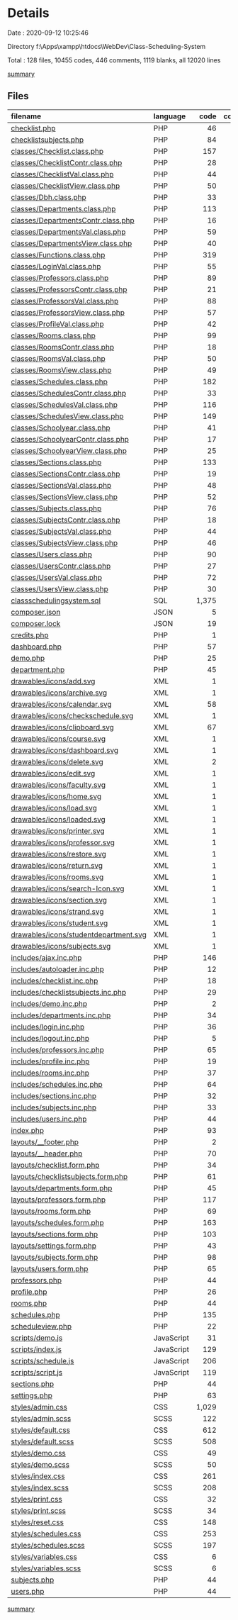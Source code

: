 # Details

Date : 2020-09-12 10:25:46

Directory f:\Apps\xampp\htdocs\WebDev\Class-Scheduling-System

Total : 128 files,  10455 codes, 446 comments, 1119 blanks, all 12020 lines

[summary](results.md)

## Files
| filename | language | code | comment | blank | total |
| :--- | :--- | ---: | ---: | ---: | ---: |
| [checklist.php](/checklist.php) | PHP | 46 | 0 | 8 | 54 |
| [checklistsubjects.php](/checklistsubjects.php) | PHP | 84 | 0 | 11 | 95 |
| [classes/Checklist.class.php](/classes/Checklist.class.php) | PHP | 157 | 3 | 7 | 167 |
| [classes/ChecklistContr.class.php](/classes/ChecklistContr.class.php) | PHP | 28 | 1 | 6 | 35 |
| [classes/ChecklistVal.class.php](/classes/ChecklistVal.class.php) | PHP | 44 | 0 | 7 | 51 |
| [classes/ChecklistView.class.php](/classes/ChecklistView.class.php) | PHP | 50 | 2 | 5 | 57 |
| [classes/Dbh.class.php](/classes/Dbh.class.php) | PHP | 33 | 6 | 4 | 43 |
| [classes/Departments.class.php](/classes/Departments.class.php) | PHP | 113 | 0 | 3 | 116 |
| [classes/DepartmentsContr.class.php](/classes/DepartmentsContr.class.php) | PHP | 16 | 0 | 2 | 18 |
| [classes/DepartmentsVal.class.php](/classes/DepartmentsVal.class.php) | PHP | 59 | 0 | 6 | 65 |
| [classes/DepartmentsView.class.php](/classes/DepartmentsView.class.php) | PHP | 40 | 34 | 5 | 79 |
| [classes/Functions.class.php](/classes/Functions.class.php) | PHP | 319 | 0 | 12 | 331 |
| [classes/LoginVal.class.php](/classes/LoginVal.class.php) | PHP | 55 | 0 | 9 | 64 |
| [classes/Professors.class.php](/classes/Professors.class.php) | PHP | 89 | 1 | 7 | 97 |
| [classes/ProfessorsContr.class.php](/classes/ProfessorsContr.class.php) | PHP | 21 | 0 | 5 | 26 |
| [classes/ProfessorsVal.class.php](/classes/ProfessorsVal.class.php) | PHP | 88 | 0 | 13 | 101 |
| [classes/ProfessorsView.class.php](/classes/ProfessorsView.class.php) | PHP | 57 | 1 | 5 | 63 |
| [classes/ProfileVal.class.php](/classes/ProfileVal.class.php) | PHP | 42 | 0 | 8 | 50 |
| [classes/Rooms.class.php](/classes/Rooms.class.php) | PHP | 99 | 0 | 2 | 101 |
| [classes/RoomsContr.class.php](/classes/RoomsContr.class.php) | PHP | 18 | 0 | 2 | 20 |
| [classes/RoomsVal.class.php](/classes/RoomsVal.class.php) | PHP | 50 | 0 | 5 | 55 |
| [classes/RoomsView.class.php](/classes/RoomsView.class.php) | PHP | 49 | 0 | 4 | 53 |
| [classes/Schedules.class.php](/classes/Schedules.class.php) | PHP | 182 | 36 | 9 | 227 |
| [classes/SchedulesContr.class.php](/classes/SchedulesContr.class.php) | PHP | 33 | 8 | 5 | 46 |
| [classes/SchedulesVal.class.php](/classes/SchedulesVal.class.php) | PHP | 116 | 10 | 13 | 139 |
| [classes/SchedulesView.class.php](/classes/SchedulesView.class.php) | PHP | 149 | 6 | 12 | 167 |
| [classes/Schoolyear.class.php](/classes/Schoolyear.class.php) | PHP | 41 | 0 | 5 | 46 |
| [classes/SchoolyearContr.class.php](/classes/SchoolyearContr.class.php) | PHP | 17 | 0 | 2 | 19 |
| [classes/SchoolyearView.class.php](/classes/SchoolyearView.class.php) | PHP | 25 | 0 | 2 | 27 |
| [classes/Sections.class.php](/classes/Sections.class.php) | PHP | 133 | 0 | 2 | 135 |
| [classes/SectionsContr.class.php](/classes/SectionsContr.class.php) | PHP | 19 | 0 | 2 | 21 |
| [classes/SectionsVal.class.php](/classes/SectionsVal.class.php) | PHP | 48 | 0 | 6 | 54 |
| [classes/SectionsView.class.php](/classes/SectionsView.class.php) | PHP | 52 | 0 | 2 | 54 |
| [classes/Subjects.class.php](/classes/Subjects.class.php) | PHP | 76 | 0 | 2 | 78 |
| [classes/SubjectsContr.class.php](/classes/SubjectsContr.class.php) | PHP | 18 | 0 | 2 | 20 |
| [classes/SubjectsVal.class.php](/classes/SubjectsVal.class.php) | PHP | 44 | 0 | 6 | 50 |
| [classes/SubjectsView.class.php](/classes/SubjectsView.class.php) | PHP | 46 | 0 | 3 | 49 |
| [classes/Users.class.php](/classes/Users.class.php) | PHP | 90 | 0 | 2 | 92 |
| [classes/UsersContr.class.php](/classes/UsersContr.class.php) | PHP | 27 | 0 | 2 | 29 |
| [classes/UsersVal.class.php](/classes/UsersVal.class.php) | PHP | 72 | 1 | 8 | 81 |
| [classes/UsersView.class.php](/classes/UsersView.class.php) | PHP | 30 | 0 | 2 | 32 |
| [classschedulingsystem.sql](/classschedulingsystem.sql) | SQL | 1,375 | 199 | 106 | 1,680 |
| [composer.json](/composer.json) | JSON | 5 | 0 | 0 | 5 |
| [composer.lock](/composer.lock) | JSON | 19 | 0 | 1 | 20 |
| [credits.php](/credits.php) | PHP | 1 | 0 | 0 | 1 |
| [dashboard.php](/dashboard.php) | PHP | 57 | 0 | 10 | 67 |
| [demo.php](/demo.php) | PHP | 25 | 0 | 10 | 35 |
| [department.php](/department.php) | PHP | 45 | 0 | 10 | 55 |
| [drawables/icons/add.svg](/drawables/icons/add.svg) | XML | 1 | 0 | 0 | 1 |
| [drawables/icons/archive.svg](/drawables/icons/archive.svg) | XML | 1 | 0 | 0 | 1 |
| [drawables/icons/calendar.svg](/drawables/icons/calendar.svg) | XML | 58 | 1 | 1 | 60 |
| [drawables/icons/checkschedule.svg](/drawables/icons/checkschedule.svg) | XML | 1 | 0 | 0 | 1 |
| [drawables/icons/clipboard.svg](/drawables/icons/clipboard.svg) | XML | 67 | 1 | 1 | 69 |
| [drawables/icons/course.svg](/drawables/icons/course.svg) | XML | 1 | 0 | 0 | 1 |
| [drawables/icons/dashboard.svg](/drawables/icons/dashboard.svg) | XML | 1 | 0 | 0 | 1 |
| [drawables/icons/delete.svg](/drawables/icons/delete.svg) | XML | 2 | 1 | 2 | 5 |
| [drawables/icons/edit.svg](/drawables/icons/edit.svg) | XML | 1 | 0 | 0 | 1 |
| [drawables/icons/faculty.svg](/drawables/icons/faculty.svg) | XML | 1 | 0 | 0 | 1 |
| [drawables/icons/home.svg](/drawables/icons/home.svg) | XML | 1 | 0 | 0 | 1 |
| [drawables/icons/load.svg](/drawables/icons/load.svg) | XML | 1 | 0 | 0 | 1 |
| [drawables/icons/loaded.svg](/drawables/icons/loaded.svg) | XML | 1 | 0 | 0 | 1 |
| [drawables/icons/printer.svg](/drawables/icons/printer.svg) | XML | 1 | 0 | 0 | 1 |
| [drawables/icons/professor.svg](/drawables/icons/professor.svg) | XML | 1 | 0 | 0 | 1 |
| [drawables/icons/restore.svg](/drawables/icons/restore.svg) | XML | 1 | 0 | 0 | 1 |
| [drawables/icons/return.svg](/drawables/icons/return.svg) | XML | 1 | 0 | 0 | 1 |
| [drawables/icons/rooms.svg](/drawables/icons/rooms.svg) | XML | 1 | 0 | 0 | 1 |
| [drawables/icons/search-Icon.svg](/drawables/icons/search-Icon.svg) | XML | 1 | 0 | 0 | 1 |
| [drawables/icons/section.svg](/drawables/icons/section.svg) | XML | 1 | 0 | 0 | 1 |
| [drawables/icons/strand.svg](/drawables/icons/strand.svg) | XML | 1 | 0 | 0 | 1 |
| [drawables/icons/student.svg](/drawables/icons/student.svg) | XML | 1 | 0 | 0 | 1 |
| [drawables/icons/studentdepartment.svg](/drawables/icons/studentdepartment.svg) | XML | 1 | 0 | 0 | 1 |
| [drawables/icons/subjects.svg](/drawables/icons/subjects.svg) | XML | 1 | 0 | 0 | 1 |
| [includes/ajax.inc.php](/includes/ajax.inc.php) | PHP | 146 | 0 | 25 | 171 |
| [includes/autoloader.inc.php](/includes/autoloader.inc.php) | PHP | 12 | 1 | 3 | 16 |
| [includes/checklist.inc.php](/includes/checklist.inc.php) | PHP | 18 | 0 | 5 | 23 |
| [includes/checklistsubjects.inc.php](/includes/checklistsubjects.inc.php) | PHP | 29 | 0 | 6 | 35 |
| [includes/demo.inc.php](/includes/demo.inc.php) | PHP | 2 | 0 | 4 | 6 |
| [includes/departments.inc.php](/includes/departments.inc.php) | PHP | 34 | 0 | 7 | 41 |
| [includes/login.inc.php](/includes/login.inc.php) | PHP | 36 | 0 | 7 | 43 |
| [includes/logout.inc.php](/includes/logout.inc.php) | PHP | 5 | 0 | 1 | 6 |
| [includes/professors.inc.php](/includes/professors.inc.php) | PHP | 65 | 1 | 12 | 78 |
| [includes/profile.inc.php](/includes/profile.inc.php) | PHP | 19 | 0 | 3 | 22 |
| [includes/rooms.inc.php](/includes/rooms.inc.php) | PHP | 37 | 0 | 6 | 43 |
| [includes/schedules.inc.php](/includes/schedules.inc.php) | PHP | 64 | 2 | 15 | 81 |
| [includes/sections.inc.php](/includes/sections.inc.php) | PHP | 32 | 0 | 5 | 37 |
| [includes/subjects.inc.php](/includes/subjects.inc.php) | PHP | 33 | 0 | 6 | 39 |
| [includes/users.inc.php](/includes/users.inc.php) | PHP | 44 | 0 | 8 | 52 |
| [index.php](/index.php) | PHP | 93 | 0 | 14 | 107 |
| [layouts/__footer.php](/layouts/__footer.php) | PHP | 2 | 0 | 0 | 2 |
| [layouts/__header.php](/layouts/__header.php) | PHP | 70 | 0 | 6 | 76 |
| [layouts/checklist.form.php](/layouts/checklist.form.php) | PHP | 34 | 0 | 7 | 41 |
| [layouts/checklistsubjects.form.php](/layouts/checklistsubjects.form.php) | PHP | 61 | 0 | 11 | 72 |
| [layouts/departments.form.php](/layouts/departments.form.php) | PHP | 45 | 0 | 5 | 50 |
| [layouts/professors.form.php](/layouts/professors.form.php) | PHP | 117 | 5 | 6 | 128 |
| [layouts/rooms.form.php](/layouts/rooms.form.php) | PHP | 69 | 0 | 4 | 73 |
| [layouts/schedules.form.php](/layouts/schedules.form.php) | PHP | 163 | 0 | 30 | 193 |
| [layouts/sections.form.php](/layouts/sections.form.php) | PHP | 103 | 4 | 15 | 122 |
| [layouts/settings.form.php](/layouts/settings.form.php) | PHP | 43 | 0 | 6 | 49 |
| [layouts/subjects.form.php](/layouts/subjects.form.php) | PHP | 98 | 0 | 10 | 108 |
| [layouts/users.form.php](/layouts/users.form.php) | PHP | 65 | 0 | 8 | 73 |
| [professors.php](/professors.php) | PHP | 44 | 0 | 7 | 51 |
| [profile.php](/profile.php) | PHP | 26 | 0 | 4 | 30 |
| [rooms.php](/rooms.php) | PHP | 44 | 0 | 10 | 54 |
| [schedules.php](/schedules.php) | PHP | 135 | 0 | 20 | 155 |
| [scheduleview.php](/scheduleview.php) | PHP | 22 | 0 | 10 | 32 |
| [scripts/demo.js](/scripts/demo.js) | JavaScript | 31 | 17 | 5 | 53 |
| [scripts/index.js](/scripts/index.js) | JavaScript | 129 | 7 | 28 | 164 |
| [scripts/schedule.js](/scripts/schedule.js) | JavaScript | 206 | 53 | 44 | 303 |
| [scripts/script.js](/scripts/script.js) | JavaScript | 119 | 0 | 9 | 128 |
| [sections.php](/sections.php) | PHP | 44 | 0 | 9 | 53 |
| [settings.php](/settings.php) | PHP | 63 | 0 | 12 | 75 |
| [styles/admin.css](/styles/admin.css) | CSS | 1,029 | 1 | 147 | 1,177 |
| [styles/admin.scss](/styles/admin.scss) | SCSS | 122 | 0 | 2 | 124 |
| [styles/default.css](/styles/default.css) | CSS | 612 | 1 | 84 | 697 |
| [styles/default.scss](/styles/default.scss) | SCSS | 508 | 28 | 12 | 548 |
| [styles/demo.css](/styles/demo.css) | CSS | 49 | 1 | 9 | 59 |
| [styles/demo.scss](/styles/demo.scss) | SCSS | 50 | 0 | 6 | 56 |
| [styles/index.css](/styles/index.css) | CSS | 261 | 1 | 33 | 295 |
| [styles/index.scss](/styles/index.scss) | SCSS | 208 | 1 | 2 | 211 |
| [styles/print.css](/styles/print.css) | CSS | 32 | 1 | 6 | 39 |
| [styles/print.scss](/styles/print.scss) | SCSS | 34 | 0 | 1 | 35 |
| [styles/reset.css](/styles/reset.css) | CSS | 148 | 9 | 2 | 159 |
| [styles/schedules.css](/styles/schedules.css) | CSS | 253 | 1 | 37 | 291 |
| [styles/schedules.scss](/styles/schedules.scss) | SCSS | 197 | 0 | 1 | 198 |
| [styles/variables.css](/styles/variables.css) | CSS | 6 | 1 | 0 | 7 |
| [styles/variables.scss](/styles/variables.scss) | SCSS | 6 | 0 | 1 | 7 |
| [subjects.php](/subjects.php) | PHP | 44 | 0 | 10 | 54 |
| [users.php](/users.php) | PHP | 44 | 0 | 9 | 53 |

[summary](results.md)